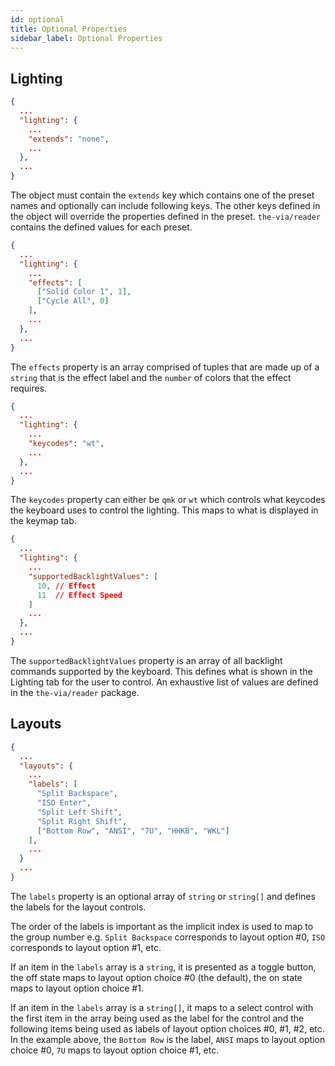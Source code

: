 ```yaml
---
id: optional
title: Optional Properties
sidebar_label: Optional Properties
---
```


## Lighting

```json
{
  ...
  "lighting": {
    ...
    "extends": "none",
    ...
  },
  ...
}
```

The object must contain the `extends` key which contains one of the preset names and optionally can include following keys. The other keys defined in the object will override the properties defined in the preset. `the-via/reader` contains the defined values for each preset.

```json
{
  ...
  "lighting": {
    ...
    "effects": [
      ["Solid Color 1", 1],
      ["Cycle All", 0]
    ],
    ...
  },
  ...
}
```

The `effects` property is an array comprised of tuples that are made up of a `string` that is the effect label and the `number` of colors that the effect requires.

```json
{
  ...
  "lighting": {
    ...
    "keycodes": "wt",
    ...
  },
  ...
}
```

The `keycodes` property can either be `qmk` or `wt` which controls what keycodes the keyboard uses to control the lighting. This maps to what is displayed in the keymap tab.

```json
{
  ...
  "lighting": {
    ...
    "supportedBacklightValues": [
      10, // Effect
      11  // Effect Speed
    ]
    ...
  },
  ...
}
```

The `supportedBacklightValues` property is an array of all backlight commands supported by the keyboard. This defines what is shown in the Lighting tab for the user to control. An exhaustive list of values are defined in the `the-via/reader` package.

## Layouts

```json
{
  ...
  "layouts": {
    ...
    "labels": [
      "Split Backspace",
      "ISO Enter",
      "Split Left Shift",
      "Split Right Shift",
      ["Bottom Row", "ANSI", "7U", "HHKB", "WKL"]
    ],
    ...
  }
  ...
}
```

The `labels` property is an optional array of `string` or `string[]` and defines the labels for the layout controls.

The order of the labels is important as the implicit index is used to map to the group number e.g. `Split Backspace` corresponds to layout option #0, `ISO` corresponds to layout option #1, etc.

If an item in the `labels` array is a `string`, it is presented as a toggle button, the off state maps to layout option choice #0 (the default), the on state maps to layout option choice #1.

If an item in the `labels` array is a `string[]`, it maps to a select control with the first item in the array being used as the label for the control and the following items being used as labels of layout option choices #0, #1, #2, etc. In the example above, the `Bottom Row` is the label, `ANSI` maps to layout option choice #0, `7U` maps to layout option choice #1, etc.

